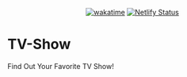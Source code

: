 <div align="center">

  [![wakatime](https://wakatime.com/badge/github/Amir-Pourhadi/TV-Show.svg)](https://wakatime.com/badge/github/Amir-Pourhadi/TV-Show)
  [![Netlify Status](https://api.netlify.com/api/v1/badges/d9457a97-d5f8-4af9-95f1-7a7675c5410d/deploy-status)](https://app.netlify.com/sites/amir-tv-show/deploys)

</div>

# TV-Show
Find Out Your Favorite TV Show!
